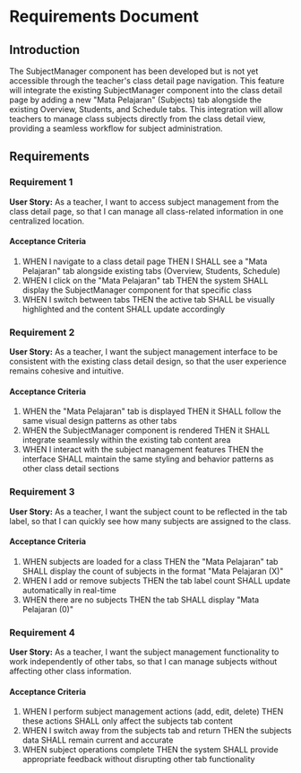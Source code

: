# Requirements Document

## Introduction

The SubjectManager component has been developed but is not yet accessible through the teacher's class detail page navigation. This feature will integrate the existing SubjectManager component into the class detail page by adding a new "Mata Pelajaran" (Subjects) tab alongside the existing Overview, Students, and Schedule tabs. This integration will allow teachers to manage class subjects directly from the class detail view, providing a seamless workflow for subject administration.

## Requirements

### Requirement 1

**User Story:** As a teacher, I want to access subject management from the class detail page, so that I can manage all class-related information in one centralized location.

#### Acceptance Criteria

1. WHEN I navigate to a class detail page THEN I SHALL see a "Mata Pelajaran" tab alongside existing tabs (Overview, Students, Schedule)
2. WHEN I click on the "Mata Pelajaran" tab THEN the system SHALL display the SubjectManager component for that specific class
3. WHEN I switch between tabs THEN the active tab SHALL be visually highlighted and the content SHALL update accordingly

### Requirement 2

**User Story:** As a teacher, I want the subject management interface to be consistent with the existing class detail design, so that the user experience remains cohesive and intuitive.

#### Acceptance Criteria

1. WHEN the "Mata Pelajaran" tab is displayed THEN it SHALL follow the same visual design patterns as other tabs
2. WHEN the SubjectManager component is rendered THEN it SHALL integrate seamlessly within the existing tab content area
3. WHEN I interact with the subject management features THEN the interface SHALL maintain the same styling and behavior patterns as other class detail sections

### Requirement 3

**User Story:** As a teacher, I want the subject count to be reflected in the tab label, so that I can quickly see how many subjects are assigned to the class.

#### Acceptance Criteria

1. WHEN subjects are loaded for a class THEN the "Mata Pelajaran" tab SHALL display the count of subjects in the format "Mata Pelajaran (X)"
2. WHEN I add or remove subjects THEN the tab label count SHALL update automatically in real-time
3. WHEN there are no subjects THEN the tab SHALL display "Mata Pelajaran (0)"

### Requirement 4

**User Story:** As a teacher, I want the subject management functionality to work independently of other tabs, so that I can manage subjects without affecting other class information.

#### Acceptance Criteria

1. WHEN I perform subject management actions (add, edit, delete) THEN these actions SHALL only affect the subjects tab content
2. WHEN I switch away from the subjects tab and return THEN the subjects data SHALL remain current and accurate
3. WHEN subject operations complete THEN the system SHALL provide appropriate feedback without disrupting other tab functionality